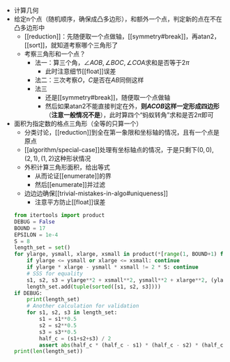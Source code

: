 - 计算几何
- 给定n个点（随机顺序，确保成凸多边形），和额外一个点，判定新的点在不在凸多边形中
  - [[reduction]]：先随便取一个点做轴，[[symmetry#break]]，再atan2，[[sort]]，就知道考察哪个三角形了
  - 考察三角形和一个点？
    - 法一：算三个角，$\angle AOB, \angle BOC, \angle COA$求和是否等于$2\pi$
      - 此时注意细节[[float]]误差
    - 法二：三次考察$O$，$C$是否在$AB$同侧这样
    - 法三
      - 还是[[symmetry#break]]，随便取一个点做轴
      - 然后如果atan2不能直接判定在外，**则$ACOB$这样一定形成四边形**（**注意一般情况不是**），此时算四个“蚂蚁转角”求和是否$2\pi$即可
- 面积为指定数的格点三角形（全等的只算一个）
  - 分类讨论，[[reduction]]到全在第一象限和坐标轴的情况，且有一个点是原点
  - [[algorithm/special-case]]处理有坐标轴点的情况，于是只剩下$(0,0), (2,1), (1,2)$这种形状情况
  - 外积计算三角形面积，给出等式
    - 从而论证[[enumerate]]的界
    - 然后[[enumerate]]并过滤
  - 边边边确保[[trivial-mistakes-in-algo#uniqueness]]
    - 注意平方防止[[float]]误差
  ```python
  from itertools import product
  DEBUG = False
  BOUND = 17
  EPSILON = 1e-4
  S = 8
  length_set = set()
  for ylarge, ysmall, xlarge, xsmall in product(*[range(1, BOUND+1) for _ in range(4)]):
      if ylarge <= ysmall or xlarge <= xsmall: continue
      if ylarge * xlarge - ysmall * xsmall != 2 * S: continue
      # SSS for equality
      s1, s2, s3 = ylarge**2 + xsmall**2, ysmall**2 + xlarge**2, (ylarge-ysmall)**2 + (xlarge-xsmall)**2
      length_set.add(tuple(sorted([s1, s2, s3])))
  if DEBUG:
      print(length_set)
      # Another calculation for validation
      for s1, s2, s3 in length_set:
          s1 = s1**0.5
          s2 = s2**0.5
          s3 = s3**0.5
          half_c = (s1+s2+s3) / 2
          assert abs(half_c * (half_c - s1) * (half_c - s2) * (half_c - s3) - S**2) < EPSILON
  print(len(length_set))
  ``` 